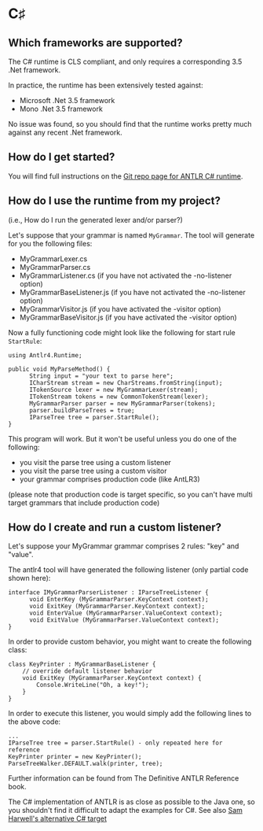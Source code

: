 # C&sharp;

## Which frameworks are supported?

The C# runtime is CLS compliant, and only requires a corresponding 3.5 .Net framework.

In practice, the runtime has been extensively tested against:

* Microsoft .Net 3.5 framework
* Mono .Net 3.5 framework

No issue was found, so you should find that the runtime works pretty much against any recent .Net framework.

## How do I get started?

You will find full instructions on the [Git repo page for ANTLR C# runtime](https://github.com/antlr/antlr4/tree/master/runtime/CSharp).
 
## How do I use the runtime from my project?

(i.e., How do I run the generated lexer and/or parser?)

Let's suppose that your grammar is named `MyGrammar`. The tool will generate for you the following files:

*  MyGrammarLexer.cs
*   MyGrammarParser.cs
*   MyGrammarListener.cs (if you have not activated the -no-listener option)
*   MyGrammarBaseListener.js (if you have not activated the -no-listener option)
*   MyGrammarVisitor.js (if you have activated the -visitor option)
*   MyGrammarBaseVisitor.js (if you have activated the -visitor option)

Now a fully functioning code might look like the following for start rule `StartRule`:

```
using Antlr4.Runtime;
     
public void MyParseMethod() {
      String input = "your text to parse here";
      ICharStream stream = new CharStreams.fromString(input);
      ITokenSource lexer = new MyGrammarLexer(stream);
      ITokenStream tokens = new CommonTokenStream(lexer);
      MyGrammarParser parser = new MyGrammarParser(tokens);
      parser.buildParseTrees = true;
      IParseTree tree = parser.StartRule();
}
```

This program will work. But it won't be useful unless you do one of the following:

* you visit the parse tree using a custom listener
* you visit the parse tree using a custom visitor
* your grammar comprises production code (like AntLR3)

(please note that production code is target specific, so you can't have multi target grammars that include production code)
 
## How do I create and run a custom listener?

Let's suppose your MyGrammar grammar comprises 2 rules: "key" and "value".

The antlr4 tool will have generated the following listener (only partial code shown here): 

```
interface IMyGrammarParserListener : IParseTreeListener {
      void EnterKey (MyGrammarParser.KeyContext context);
      void ExitKey (MyGrammarParser.KeyContext context);
      void EnterValue (MyGrammarParser.ValueContext context);
      void ExitValue (MyGrammarParser.ValueContext context);
}
```
 
In order to provide custom behavior, you might want to create the following class:
 
```
class KeyPrinter : MyGrammarBaseListener {
    // override default listener behavior
    void ExitKey (MyGrammarParser.KeyContext context) {
        Console.WriteLine("Oh, a key!");
    }
}
```
   
In order to execute this listener, you would simply add the following lines to the above code:
 
 
```
...
IParseTree tree = parser.StartRule() - only repeated here for reference
KeyPrinter printer = new KeyPrinter();
ParseTreeWalker.DEFAULT.walk(printer, tree);
```
        
Further information can be found from The Definitive ANTLR Reference book.

The C# implementation of ANTLR is as close as possible to the Java one, so you shouldn't find it difficult to adapt the examples for C#. See also [Sam Harwell's alternative C# target](https://github.com/tunnelvisionlabs/antlr4cs)


